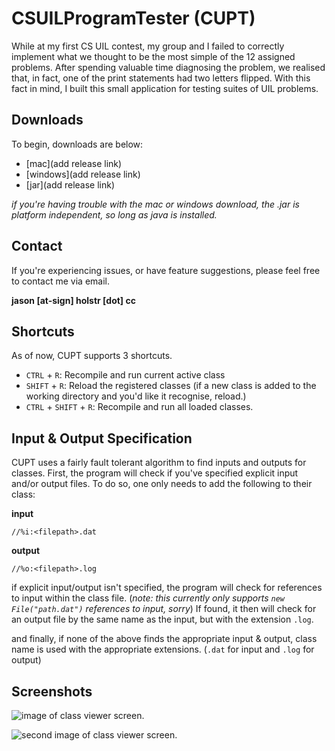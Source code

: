 # CSUILProgramTester (CUPT)
While at my first CS UIL contest, my group and I failed to correctly implement what we thought to be the most simple of the 12 
assigned problems. After spending valuable time diagnosing the problem, we realised that, in fact, one of the print statements had
two letters flipped. With this fact in mind, I built this small application for testing suites of UIL problems. 

## Downloads
To begin, downloads are below: 
  - [mac](add release link)
  - [windows](add release link)
  - [jar](add release link)
  
_if you're having trouble with the mac or windows download, the .jar is platform independent, so long as java is installed._

## Contact
If you're experiencing issues, or have feature suggestions, please feel free to contact me via email. 

**jason [at-sign] holstr [dot] cc**

## Shortcuts
As of now, CUPT supports 3 shortcuts. 
  - ```CTRL``` + ```R```: Recompile and run current active class 
  - ```SHIFT``` + ```R```: Reload the registered classes (if a new class is added to the working directory and you'd like it recognise, reload.)
  - ```CTRL``` + ```SHIFT``` + ```R```: Recompile and run all loaded classes.

## Input & Output Specification
CUPT uses a fairly fault tolerant algorithm to find inputs and outputs for classes. First, the program will check if you've specified
explicit input and/or output files. To do so, one only needs to add the following to their class:

**input** 

```//%i:<filepath>.dat```

**output**

```//%o:<filepath>.log```

if explicit input/output isn't specified, the program will check for references to input within the class file. (_note: this 
currently only supports ```new File("path.dat")``` references to input, sorry_) If found, it then will check for an output file
by the same name as the input, but with the extension ```.log```.

and finally, if none of the above finds the appropriate input & output, class name is used with the appropriate extensions. 
(```.dat``` for input and ```.log``` for output)


## Screenshots
![image of class viewer screen.](https://i.imgur.com/d9JQWCP.png)

![second image of class viewer screen.](https://i.imgur.com/x8xpu8r.png)

